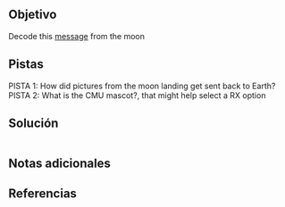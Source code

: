 ## Objetivo
Decode this [message](https://jupiter.challenges.picoctf.org/static/14393e18d98fedbaedbc28896d7ef31a/message.wav) from the moon
## Pistas

PISTA 1:
How did pictures from the moon landing get sent back to Earth?
PISTA 2:
What is the CMU mascot?, that might help select a RX option
## Solución

```

```

## Notas adicionales

## Referencias